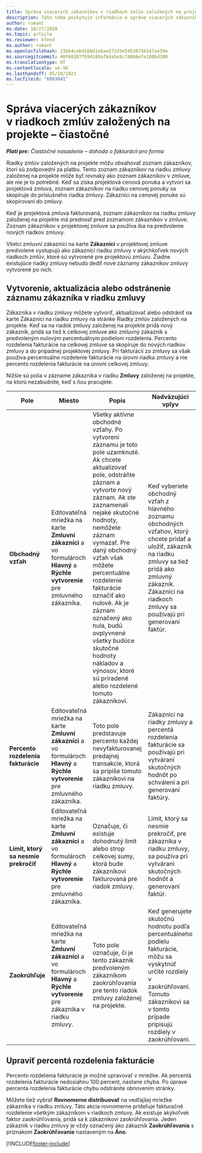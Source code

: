```yaml
---
title: Správa viacerých zákazníkov v riadkoch zmlúv založených na projekte – čiastočné
description: Táto téma poskytuje informácie o správe viacerých zákazníkov v riadkoch zmlúv založených na projekte.
author: rumant
ms.date: 10/27/2020
ms.topic: article
ms.reviewer: kfend
ms.author: rumant
ms.openlocfilehash: 23bb4cebd16bd1e8ae572d3e54538756547ae39e
ms.sourcegitcommit: 40f68387f594180af64a5e5c748b6efa188bd300
ms.translationtype: HT
ms.contentlocale: sk-SK
ms.lasthandoff: 05/10/2021
ms.locfileid: "6003041"
---
```

# <a name="manage-multiple-customers-on-project-based-contract-lines---lite"></a>Správa viacerých zákazníkov v riadkoch zmlúv založených na projekte – čiastočné

_**Platí pre:** Čiastočné nasadenie – dohoda o fakturácii pro forma_

Riadky zmlúv založených na projekte môžu obsahovať zoznam zákazníkov, ktorí sú zodpovední za platbu. Tento zoznam zákazníkov na riadku zmluvy založenej na projekte môže byť rovnaký ako zoznam zákazníkov v zmluve, ale nie je to potrebné. Keď sa získa projektová cenová ponuka a vytvorí sa projektová zmluva, zoznam zákazníkov na riadku cenovej ponuky sa skopíruje do príslušného riadka zmluvy. Zákazníci na cenovej ponuke sú skopírovaní do zmluvy.

Keď je projektová zmluva fakturovaná, zoznam zákazníkov na riadku zmluvy založenej na projekte má prednosť pred zoznamom zákazníkov v zmluve. Zoznam zákazníkov v projektovej zmluve sa používa iba na predvolenie nových riadkov zmluvy.

Všetci zmluvní zákazníci na karte **Zákazníci** v projektovej zmluve predvolene vystupujú ako zákazníci riadku zmluvy v akýchkoľvek nových riadkoch zmlúv, ktoré sú vytvorené pre projektovú zmluvu. Žiadne existujúce riadky zmluvy nebudú dediť nové záznamy zákazníkov zmluvy vytvorené po nich.

## <a name="create-update-or-delete-a-contract-line-customer-record"></a>Vytvorenie, aktualizácia alebo odstránenie záznamu zákazníka v riadku zmluvy

Zákazníka v riadku zmluvy môžete vytvoriť, aktualizovať alebo odstrániť na karte Zákazníci na riadku zmluvy na stránke Riadky zmlúv založených na projekte. Keď sa na riadok zmluvy založenej na projekte pridá nový zákazník, pridá sa tiež k celkovej zmluve ako zmluvný zákazník s predvoleným nulovým percentuálnym podielom rozdelenia. Percento rozdelenia fakturácie na celkovej zmluve sa skopíruje do nových riadkov zmluvy a do prípadnej projektovej zmluvy. Pri fakturácii zo zmluvy sa však používa percentuálne rozdelenie fakturácie na úrovni riadka zmluvy a nie percento rozdelenia fakturácie na úrovni celkovej zmluvy.

Nižšie sú polia v zázname zákazníka v riadku **Zmluvy** založenej na projekte, na ktorú nezabudnite, keď s ňou pracujete:

| Pole | Miesto | Popis | Nadväzujúci vplyv |
| --- | --- | --- | --- |
| **Obchodný vzťah** | Editovateľná mriežka na karte **Zmluvní zákazníci** a vo formulároch **Hlavný** a **Rýchle vytvorenie** pre zmluvného zákazníka. | Všetky aktívne obchodné vzťahy. Po vytvorení záznamu je toto pole uzamknuté. Ak chcete aktualizovať pole, odstráňte záznam a vytvorte nový záznam. Ak ste zaznamenali nejaké skutočné hodnoty, nemôžete záznam vymazať. Pre daný obchodný vzťah však môžete percentuálne rozdelenie fakturácie označiť ako nulové. Ak je záznam označený ako nula, budú ovplyvnené všetky budúce skutočné hodnoty nákladov a výnosov, ktoré sú priradené alebo rozdelené tomuto zákazníkovi. | Keď vyberiete obchodný vzťah z hlavného zoznamu obchodných vzťahov, ktorý chcete pridať a uložiť, zákazník na riadku zmluvy sa tiež pridá ako zmluvný zákazník. Zákazníci na riadkoch zmluvy sa používajú pri generovaní faktúr. |
| **Percento rozdelenia fakturácie** | Editovateľná mriežka na karte **Zmluvní zákazníci** a vo formulároch **Hlavný** a **Rýchle vytvorenie** pre zmluvného zákazníka. | Toto pole predstavuje percento každej nevyfakturovanej predajnej transakcie, ktorá sa pripíše tomuto zákazníkovi na riadku zmluvy. | Zákazníci na riadky zmluvy a percentá rozdelenia fakturácie sa používajú pri vytváraní skutočných hodnôt po schválení a pri generovaní faktúry. |
| **Limit, ktorý sa nesmie prekročiť** | Editovateľná mriežka na karte **Zmluvní zákazníci** a vo formulároch **Hlavný** a **Rýchle vytvorenie** pre zmluvného zákazníka. | Označuje, či existuje dohodnutý limit alebo strop celkovej sumy, ktorá bude zákazníkovi fakturovaná pre riadok zmluvy. | Limit, ktorý sa nesmie prekročiť, pre zákazníka v riadku zmluvy, sa používa pri vytváraní skutočných hodnôt a generovaní faktúr. |
| **Zaokrúhľuje** | Editovateľná mriežka na karte **Zmluvní zákazníci** a vo formulároch **Hlavný** a **Rýchle vytvorenie** pre zákazníka v riadku zmluvy. | Toto pole označuje, či je tento zákazník predvoleným zákazníkom zaokrúhľovania pre tento riadok zmluvy založenej na projekte. | Keď generujete skutočnú hodnotu podľa percentuálneho podielu fakturácie, môžu sa vyskytnúť určité rozdiely v zaokrúhľovaní. Tomuto zákazníkovi sa v tomto prípade pripisujú rozdiely v zaokrúhľovaní. |

## <a name="edit-billing-split-percentages"></a>Upraviť percentá rozdelenia fakturácie

Percento rozdelenia fakturácie je možné upravovať v mriežke. Ak percentá rozdelenia fakturácie nedosiahnu 100 percent, nastane chyba. Po úprave percenta rozdelenia fakturácie chybu odstránite obnovením stránky.

Môžete tiež vybrať **Rovnomerne distribuovať** na vedľajšej mriežke zákazníka v riadku zmluvy. Táto akcia rovnomerne prideľuje fakturačné rozdelenie všetkým zákazníkom v riadkoch zmluvy. Ak existuje akýkoľvek faktor zaokrúhľovania, pridá sa k zákazníkovi zaokrúhľovania. Jeden zákazník v riadku zmluvy je vždy označený ako zákazník **Zaokrúhľovania** s príznakom **Zaokrúhľovanie** nastaveným na **Áno**.


[!INCLUDE[footer-include](../../includes/footer-banner.md)]